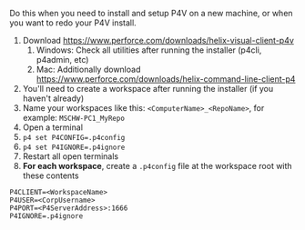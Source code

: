 Do this when you need to install and setup P4V on a new machine, or when you want to redo your P4V install.

1. Download https://www.perforce.com/downloads/helix-visual-client-p4v
   1. Windows: Check all utilities after running the installer (p4cli, p4admin, etc)
   1. Mac: Additionally download https://www.perforce.com/downloads/helix-command-line-client-p4
1. You'll need to create a workspace after running the installer (if you haven't already)
1. Name your workspaces like this: ```<ComputerName>_<RepoName>```, for example: ```MSCHW-PC1_MyRepo```
1. Open a terminal
1. ```p4 set P4CONFIG=.p4config```
1. ```p4 set P4IGNORE=.p4ignore```
1. Restart all open terminals
1. **For each workspace**, create a ```.p4config``` file at the workspace root with these contents
```
P4CLIENT=<WorkspaceName>
P4USER=<CorpUsername>
P4PORT=<P4ServerAddress>:1666
P4IGNORE=.p4ignore
```
